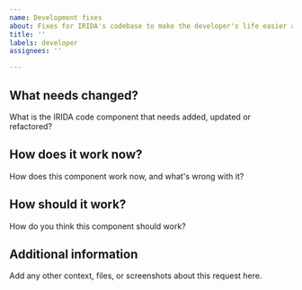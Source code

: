 ```yaml
---
name: Development fixes
about: Fixes for IRIDA's codebase to make the developer's life easier and the codebase cleaner.  Refactors, new modules, etc.
title: ''
labels: developer
assignees: ''

---
```


## What needs changed?
What is the IRIDA code component that needs added, updated or refactored?

## How does it work now?
How does this component work now, and what's wrong with it?

## How should it work?
How do you think this component should work?

## Additional information
Add any other context, files, or screenshots about this request here.
